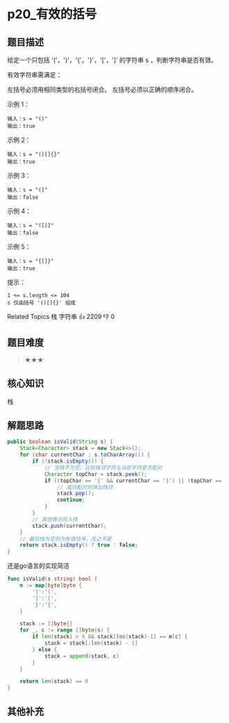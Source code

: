 # p20_有效的括号
## 题目描述
给定一个只包括 '('，')'，'{'，'}'，'['，']' 的字符串 s ，判断字符串是否有效。 

 有效字符串需满足： 

 
 左括号必须用相同类型的右括号闭合。 
 左括号必须以正确的顺序闭合。 
 

 

 示例 1： 

 ```
输入：s = "()"
输出：true
 ```

 示例 2： 

 ```
输入：s = "()[]{}"
输出：true
 ```

 示例 3： 

 ```
输入：s = "(]"
输出：false
 ```

 示例 4： 

 ```
输入：s = "([)]"
输出：false
 ```

 示例 5： 

 ```
输入：s = "{[]}"
输出：true 
```
 

 提示： 

 ```
 1 <= s.length <= 104 
 s 仅由括号 '()[]{}' 组成 
 ```
 Related Topics 栈 字符串 
 👍 2209 👎 0
## 题目难度
> ★★★
## 核心知识
栈
## 解题思路

```java
public boolean isValid(String s) {
    Stack<Character> stack = new Stack<>();
    for (char currentChar : s.toCharArray()) {
        if (!stack.isEmpty()) {
            // 当栈不为空，比较栈顶字符与当前字符是否配对
            Character topChar = stack.peek();
            if ((topChar == '{' && currentChar == '}') || (topChar == '[' && currentChar == ']') || (topChar == '(' && currentChar == ')')) {
                // 成功配对则弹出栈顶
                stack.pop();
                continue;
            }
        }
        // 其他情况则入栈
        stack.push(currentChar);
    }
    // 最后栈为空则为有效括号，反之不是
    return stack.isEmpty() ? true : false;
}
```

还是go语言的实现简洁

```go 
func isValid(s string) bool {
    m := map[byte]byte {
        ')':'(',
        ']':'[',
        '}':'{',
    }

    stack := []byte{}
    for _, c := range []byte(s) {
        if len(stack) > 0 && stack[len(stack)-1] == m[c] {
            stack = stack[:len(stack) - 1]
        } else {
            stack = append(stack, c)
        }
    }

    return len(stack) == 0
}
```
## 其他补充
